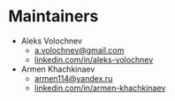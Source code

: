 # Maintainers

* Aleks Volochnev
    * [a.volochnev@gmail.com](mailto:a.volochnev@gmail.com)
    * [linkedin.com/in/aleks-volochnev](https://www.linkedin.com/in/aleks-volochnev/)
* Armen Khachkinaev
    * [armen114@yandex.ru](mailto:armen114@yandex.ru)
    * [linkedin.com/in/armen-khachkinaev](https://www.linkedin.com/in/armen-khachkinaev/)
